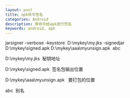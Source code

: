 ```yaml
---
layout: post
title: apk命令签名
categories: Android
description: 用命令给apk进行签名
keywords: android, apk
---
```


jarsigner -verbose -keystore  D:\mykey\my.jks -signedjar D:\mykey\signed.apk D:\mykey\aaa\myunsign.apk  abc

D:\mykey\my.jks  秘钥地址

D:\mykey\signed.apk  签名包输出位置

D:\mykey\aaa\myunsign.apk   要打包的位置

abc  别名
